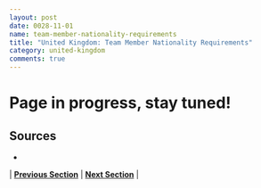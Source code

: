 ```yaml
---
layout: post
date: 0028-11-01
name: team-member-nationality-requirements
title: "United Kingdom: Team Member Nationality Requirements"
category: united-kingdom
comments: true
---
```


# Page in progress, stay tuned!

Sources
---
- 


| **[Previous Section](https://neo-project.github.io/global-blockchain-compliance-hub//united-kingdom/united-kingdom-registry-requirements.html)** | **[Next Section]( https://neo-project.github.io/global-blockchain-compliance-hub//united-kingdom/united-kingdom-tax-and-auditing-requirements.html)** |
